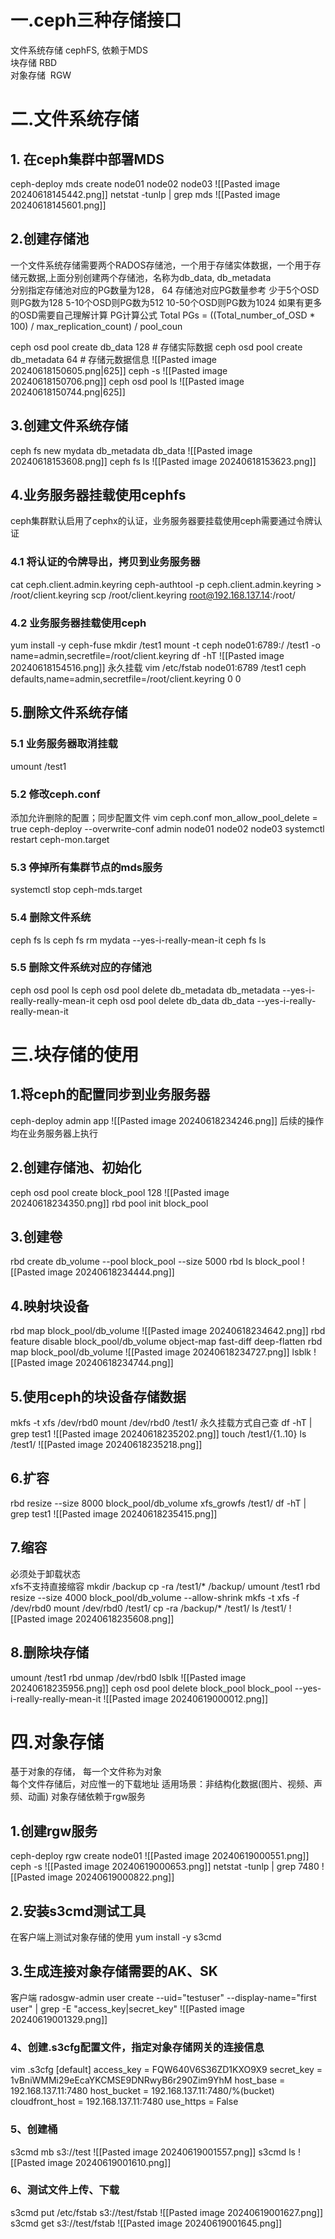 # 一.ceph三种存储接口

文件系统存储  cephFS, 依赖于MDS  
块存储             RBD  
对象存储         RGW

# 二.文件系统存储

## 1. 在ceph集群中部署MDS
ceph-deploy mds create node01 node02 node03
![[Pasted image 20240618145442.png]]
netstat -tunlp | grep mds
![[Pasted image 20240618145601.png]]
## 2.创建存储池
一个文件系统存储需要两个RADOS存储池，一个用于存储实体数据，一个用于存储元数据,上面分别创建两个存储池，名称为db_data, db_metadata  
分别指定存储池对应的PG数量为128， 64
存储池对应PG数量参考
少于5个OSD则PG数为128
5-10个OSD则PG数为512
10-50个OSD则PG数为1024
如果有更多的OSD需要自己理解计算
PG计算公式
Total PGs = ((Total_number_of_OSD * 100) / max_replication_count) / pool_coun

ceph osd pool create db_data 128          # 存储实际数据
ceph osd pool create db_metadata 64   # 存储元数据信息
![[Pasted image 20240618150605.png|625]]
ceph -s
![[Pasted image 20240618150706.png]]
ceph osd pool ls
![[Pasted image 20240618150744.png|625]]

## 3.创建文件系统存储
ceph fs new mydata db_metadata db_data
![[Pasted image 20240618153608.png]]
ceph fs ls
![[Pasted image 20240618153623.png]]
## 4.业务服务器挂载使用cephfs
ceph集群默认启用了cephx的认证，业务服务器要挂载使用ceph需要通过令牌认证
### 4.1 将认证的令牌导出，拷贝到业务服务器
cat ceph.client.admin.keyring
ceph-authtool -p ceph.client.admin.keyring > /root/client.keyring
scp /root/client.keyring root@192.168.137.14:/root/
### 4.2 业务服务器挂载使用ceph
yum install -y ceph-fuse
mkdir /test1
mount -t ceph node01:6789:/ /test1 -o name=admin,secretfile=/root/client.keyring
df -hT
![[Pasted image 20240618154516.png]]
永久挂载
vim /etc/fstab
node01:6789 /test1 ceph defaults,name=admin,secretfile=/root/client.keyring 0 0 

## 5.删除文件系统存储

### 5.1 业务服务器取消挂载
umount /test1
### 5.2 修改ceph.conf
添加允许删除的配置；同步配置文件
vim ceph.conf
	mon_allow_pool_delete = true 
ceph-deploy --overwrite-conf admin node01 node02 node03
systemctl restart ceph-mon.target

### 5.3 停掉所有集群节点的mds服务
systemctl stop ceph-mds.target

### 5.4 删除文件系统
ceph fs ls
ceph fs rm mydata --yes-i-really-mean-it
ceph fs ls
### 5.5 删除文件系统对应的存储池
ceph osd pool ls
ceph osd pool delete db_metadata db_metadata --yes-i-really-really-mean-it
ceph osd pool delete db_data db_data --yes-i-really-really-mean-it

# 三.块存储的使用
## 1.将ceph的配置同步到业务服务器
ceph-deploy admin app
![[Pasted image 20240618234246.png]]
后续的操作均在业务服务器上执行
## 2.创建存储池、初始化
ceph osd pool create block_pool 128
![[Pasted image 20240618234350.png]]
rbd pool init block_pool
## 3.创建卷
rbd create db_volume --pool block_pool --size 5000
rbd ls block_pool
![[Pasted image 20240618234444.png]]
## 4.映射块设备
rbd map block_pool/db_volume
![[Pasted image 20240618234642.png]]
rbd feature disable block_pool/db_volume object-map fast-diff deep-flatten
rbd map block_pool/db_volume
![[Pasted image 20240618234727.png]]
lsblk
![[Pasted image 20240618234744.png]]

## 5.使用ceph的块设备存储数据
mkfs -t xfs /dev/rbd0
mount /dev/rbd0 /test1/
永久挂载方式自己查
df -hT | grep test1
![[Pasted image 20240618235202.png]]
touch /test1/{1..10}
ls /test1/
![[Pasted image 20240618235218.png]]

## 6.扩容
rbd resize --size 8000 block_pool/db_volume
xfs_growfs /test1/
df -hT | grep test1
![[Pasted image 20240618235415.png]]
## 7.缩容
必须处于卸载状态  
xfs不支持直接缩容
mkdir /backup
cp -ra /test1/* /backup/
umount /test1
rbd resize --size 4000 block_pool/db_volume --allow-shrink
mkfs -t xfs -f /dev/rbd0
mount /dev/rbd0 /test1/
cp -ra /backup/* /test1/
ls /test1/
![[Pasted image 20240618235608.png]]
## 8.删除块存储
umount /test1
rbd unmap /dev/rbd0
lsblk
![[Pasted image 20240618235956.png]]
ceph osd pool delete block_pool block_pool --yes-i-really-really-mean-it
![[Pasted image 20240619000012.png]]
# 四.对象存储
基于对象的存储， 每一个文件称为对象  
每个文件存储后，对应惟一的下载地址
适用场景：非结构化数据(图片、视频、声频、动画)
对象存储依赖于rgw服务
## 1.创建rgw服务
ceph-deploy rgw create node01
![[Pasted image 20240619000551.png]]
ceph -s
![[Pasted image 20240619000653.png]]
netstat -tunlp | grep 7480
![[Pasted image 20240619000822.png]]
## 2.安装s3cmd测试工具
在客户端上测试对象存储的使用
yum install -y s3cmd

## 3.生成连接对象存储需要的AK、SK
客户端
radosgw-admin user create --uid="testuser" --display-name="first user" | grep -E "access_key|secret_key"
![[Pasted image 20240619001329.png]]

### 4、创建.s3cfg配置文件，指定对象存储网关的连接信息
vim .s3cfg
[default]
access_key = FQW640V6S36ZD1KXO9X9
secret_key = 1vBniWMMi29eEcaYKCMSE9DNRwyB6r290Zim9YhM
host_base = 192.168.137.11:7480
host_bucket = 192.168.137.11:7480/%(bucket)
cloudfront_host = 192.168.137.11:7480
use_https = False

### 5、创建桶
s3cmd mb s3://test
![[Pasted image 20240619001557.png]]
s3cmd ls
![[Pasted image 20240619001610.png]]
### 6、测试文件上传、下载
s3cmd put /etc/fstab s3://test/fstab
![[Pasted image 20240619001627.png]]
s3cmd get s3://test/fstab
![[Pasted image 20240619001645.png]]
